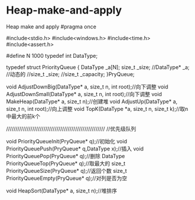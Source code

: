 # Heap-make-and-apply
Heap make and apply
#pragma once

#include<stdio.h>
#include<windows.h>
#include<time.h>
#include<assert.h>

#define N 1000
typedef int DataType;

typedef struct PriorityQueue
{
	DataType _a[N];
	size_t _size;
	//DataType* _a; //动态的
	//size_t _size; 
	//size_t _capacity;
}PryQueue;

void AdjustDownBig(DataType* a, size_t n, int root);//向下调整
void AdjustDownSmall(DataType* a, size_t n, int root);//向下调整
void MakeHeap(DataType* a, size_t n);//创建堆
void AdjustUp(DataType* a, size_t n, int root);//向上调整
void TopK(DataType *a, size_t n, size_t k);//取n中最大的前k个

/////////////////////////////////////////////////////
//优先级队列

void PriorityQueueInit(PryQueue* q);//初始化
void PriorityQueuePush(PryQueue* q,DataType x);//插入
void PriorityQueuePop(PryQueue* q);//删除
DataType PriorityQueueTop(PryQueue* q);//取最大的
size_t PriorityQueueSize(PryQueue* q);//返回个数
size_t PriorityQueueEmpty(PryQueue* q);//对列是否为空

void HeapSort(DataType* a, size_t n);//堆排序



